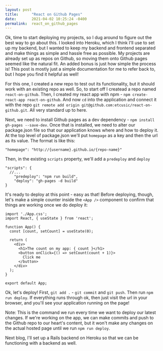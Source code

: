 ```yaml
---
layout: post
title:      "React on Github Pages"
date:       2021-04-02 10:25:24 -0400
permalink:  react_on_github_pages
---
```



Ok, time to start deploying my projects, so I dug around to figure out the best way to go about this. I looked into Heroku, which I think I'll use to set up my backend, but I wanted to keep my backend and frontend separated and make things as simple and hassle free as possible. My projects are already set up as repos on Github, so moving them onto Github pages seemed like the natural fit. An added bonus is just how simple the process is! This post is mostly just a simple documentation for me to refer back to, but I hope you find it helpful as well!

For this one, I created a new repo to test out its functionality, but it should work with an existing repo as well. So, to start off I createad a repo named `react-on-github`. Then, I created my react app with npm - `npm create-react-app react-on-github`. And now `cd` into the application and connect it with the repo `git remote add origin git@github.com:etcusic/react-on-github.git`. All very standard up to here. 

Next, we need to install Github pages as a dev dependency - `npm install gh-pages --save-dev`. Once that is installed, we need to alter our package.json file so that our application knows where and how to deploy it. At the top level of package.json we'll put `homepage` as a key and then the url as its value. The format is like this:
```
"homepage": "http://{username}.github.io/{repo-name}"
``` 
Then, in the existing `scripts` property, we'll add a `predeploy` and `deploy` 
```
"scripts": {
  //...
	"predeploy": "npm run build",
	"deploy": "gh-pages -d build"
}
```
It's ready to deploy at this point - easy as that! Before deploying, though, let's make a simple counter inside the `<App />` component to confirm that things are working once we do deploy it:
```
import './App.css';
import React, { useState } from 'react';

function App() {
  const [count, setCount] = useState(0);

  return (
    <div>
      <h1>The count on my app: { count }</h1> 
      <button onClick={() => setCount(count + 1)}>
        Click me
      </button>
    </div>
  );
}

export default App;
```
Ok, let's deploy! First, `git add .` - `git commit` and `git push`. Then run `npm run deploy`. If everything runs through ok, then just visit the url in your browser, and you'll see your application running on the page!

Note:  This is the command we run every time we want to deploy our latest changes. If we're working on the app, we can make commits and push to the Github repo to our heart's content, but it won't make any changes on the actual hosted page until we run `npm run deploy`. 

Next blog, I'll set up a Rails backend on Heroku so that we can be functioning with a backend as well.

